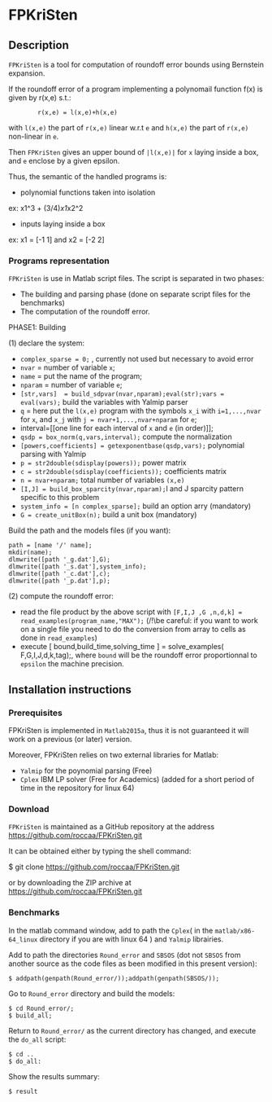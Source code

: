 # FPKriSten
## Description
`FPKriSten` is a tool for computation of roundoff error bounds using Bernstein expansion.

If the roundoff error of a program implementing a polynomail function f(x)  is given by r(x,e) s.t.:

			r(x,e) = l(x,e)+h(x,e)

with `l(x,e)` the part of `r(x,e)` linear w.r.t `e` and `h(x,e)` the part  of `r(x,e)` non-linear in `e`.

Then `FPKriSten` gives an upper bound of `|l(x,e)|` for `x` laying inside a box, and `e` enclose by a given epsilon. 

Thus, the semantic of the handled programs is:

- polynomial functions taken into isolation

ex: x1^3 + (3/4)*x1*x2^2
- inputs laying inside a box

ex: x1 = [-1 1] and x2 = [-2 2]

### Programs representation
`FPKriSten` is use in Matlab script files. The script is separated in two phases: 

+ The building and parsing phase (done on separate script files for the benchmarks)
+ The computation of the roundoff error.

PHASE1: Building

(1) declare the system:

- `complex_sparse = 0;` , currently not used but necessary to avoid error
- `nvar` = number of variable `x`;
- `name` = put the name of the program;
- `nparam` = number of variable `e`;
- `[str,vars]  = build_sdpvar(nvar,nparam);eval(str);vars = eval(vars);` build the variables with Yalmip parser
- `q` = here put the `l(x,e)` program with the symbols `x_i` with `i=1,...,nvar` for `x`, and `x_j` with `j = nvar+1,...,nvar+nparam`  for `e`;
- interval=[[one line for each interval of `x` and `e` (in order)]];
- `qsdp = box_norm(q,vars,interval);` compute the normalization
- `[powers,coefficients] = getexponentbase(qsdp,vars);` polynomial parsing with Yalmip
- `p = str2double(sdisplay(powers));` power matrix
- `c = str2double(sdisplay(coefficients));` coefficients matrix
- `n = nvar+nparam;` total number of variables `(x,e)`
- `[I,J] = build_box_sparcity(nvar,nparam);`I and J sparcity pattern specific to this problem
- `system_info = [n complex_sparse];` build an option arry (mandatory)
- `G = create_unitBox(n);` build a unit box (mandatory)

Build the path and the models files (if you want):

	path = [name '/' name];
	mkdir(name);
	dlmwrite([path '_g.dat'],G);
	dlmwrite([path '_s.dat'],system_info);
	dlmwrite([path '_c.dat'],c);
	dlmwrite([path '_p.dat'],p);
	
(2) compute the roundoff error:

- read the file product by the above script with `[F,I,J ,G ,n,d,k] = read_examples(program_name,"MAX");` (/!\be careful: if you want to work on a single file you need to do the conversion from array to cells as done in `read_examples`)
- execute [ bound,build_time,solving_time ] = solve_examples( F,G,I,J,d,k,tag);, where `bound` will be the roundoff error proportionnal to `epsilon` the machine precision.


## Installation instructions
### Prerequisites
FPKriSten is implemented in `Matlab2015a`, thus it is not guaranteed it will work on a previous (or later) version.

Moreover, FPKriSten relies on two external libraries for Matlab:

- `Yalmip` for the poynomial parsing (Free)
- `Cplex` IBM LP solver (Free for Academics) (added for a short period of time in the repository for linux 64)


### Download
`FPKriSten` is maintained as a GitHub repository at the address https://github.com/roccaa/FPKriSten.git

It can be obtained either by typing the shell command:

$ git clone https://github.com/roccaa/FPKriSten.git

or by downloading the ZIP archive at https://github.com/roccaa/FPKriSten.git

### Benchmarks

In the matlab command window, add to path the `Cplex`( in the  `matlab/x86-64_linux` directory if you are with linux 64 ) and `Yalmip` librairies.

Add to path the directories `Round_error` and `SBSOS` (dot not `SBSOS` from another source as the code files as been modified in this present version):

	$ addpath(genpath(Round_error/));addpath(genpath(SBSOS/));
	
Go to `Round_error` directory and build the models:

	$ cd Round_error/;
	$ build_all;

Return to `Round_error/` as the current directory has changed, and execute the `do_all` script:

	$ cd ..
	$ do_all:
	
Show the results summary:	

	$ result


